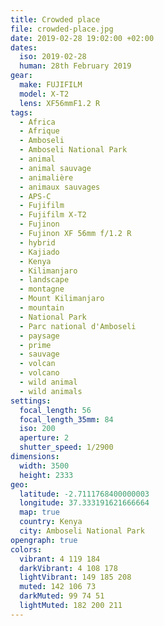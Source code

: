 ```yaml
---
title: Crowded place
file: crowded-place.jpg
date: 2019-02-28 19:02:00 +02:00
dates:
  iso: 2019-02-28
  human: 28th February 2019
gear:
  make: FUJIFILM
  model: X-T2
  lens: XF56mmF1.2 R
tags:
  - Africa
  - Afrique
  - Amboseli
  - Amboseli National Park
  - animal
  - animal sauvage
  - animalière
  - animaux sauvages
  - APS-C
  - Fujifilm
  - Fujifilm X-T2
  - Fujinon
  - Fujinon XF 56mm f/1.2 R
  - hybrid
  - Kajiado
  - Kenya
  - Kilimanjaro
  - landscape
  - montagne
  - Mount Kilimanjaro
  - mountain
  - National Park
  - Parc national d'Amboseli
  - paysage
  - prime
  - sauvage
  - volcan
  - volcano
  - wild animal
  - wild animals
settings:
  focal_length: 56
  focal_length_35mm: 84
  iso: 200
  aperture: 2
  shutter_speed: 1/2900
dimensions:
  width: 3500
  height: 2333
geo:
  latitude: -2.7111768400000003
  longitude: 37.333191621666664
  map: true
  country: Kenya
  city: Amboseli National Park
opengraph: true
colors:
  vibrant: 4 119 184
  darkVibrant: 4 108 178
  lightVibrant: 149 185 208
  muted: 142 106 73
  darkMuted: 99 74 51
  lightMuted: 182 200 211
---
```



